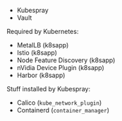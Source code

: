 - Kubespray
- Vault

Required by Kubernetes:

- MetalLB (k8sapp)
- Istio (k8sapp)
- Node Feature Discovery (k8sapp)
- nVidia Device Plugin (k8sapp)
- Harbor (k8sapp)

Stuff installed by Kubespray:

- Calico (`kube_network_plugin`)
- Containerd (`container_manager`)

